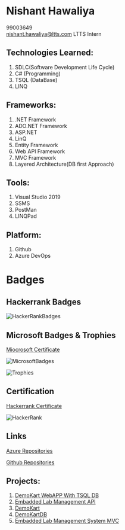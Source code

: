 # Nishant Hawaliya
99003649  
nishant.hawaliya@ltts.com
LTTS Intern

## Technologies Learned:

1. SDLC(Software Development Life Cycle) 
2. C# (Programming) 
3. TSQL (DataBase) 
4. LINQ 

## Frameworks:

1. .NET Framework
2. ADO.NET Framework 
3. ASP.NET
4. LinQ 
5. Entity Framework 
6. Web API Framework 
7. MVC Framework 
8. Layered Architecture(DB first Approach) 

## Tools:

1. Visual Studio 2019
2. SSMS 
3. PostMan 
4. LINQPad

## Platform:

1. Github  
2. Azure DevOps

# Badges

## Hackerrank Badges

![HackerRankBadges](https://user-images.githubusercontent.com/78849753/112249862-7dd7e180-8c7e-11eb-97da-60d8223dff82.PNG)

## Microsoft Badges & Trophies
[Miocrosoft Certificate](https://docs.microsoft.com/en-us/users/nishanthawaliya-6479/achievements)

![MicrosoftBadges](https://user-images.githubusercontent.com/78849753/112250562-985e8a80-8c7f-11eb-97a1-f9f66f3c2fb3.PNG)

![Trophies](https://user-images.githubusercontent.com/78849753/112250864-30f50a80-8c80-11eb-958e-28243cd53f81.PNG)

## Certification

[Hackerrank Certificate](https://www.hackerrank.com/certificates/25ac90143162)

![HackerRank](https://user-images.githubusercontent.com/78849753/112251378-238c5000-8c81-11eb-8a3e-f809d2130201.PNG)


## Links

[Azure Repositories](https://dev.azure.com/nishanthawaliya/)

[Github Repositories](https://github.com/99003649)

## Projects:

1.  [DemoKart WebAPP With TSQL DB](https://dev.azure.com/nishanthawaliya/99003649_DemoKartWebAPI)
2.  [Embadded Lab Management API](https://dev.azure.com/nishanthawaliya/99003649_EMB_Lab_Management)
3.  [DemoKart](https://github.com/99003649/DemoKart)
4.  [DemoKartDB](https://github.com/99003649/DemoKart_DB)
5.  [Embadded Lab Management System MVC](https://dev.azure.com/nishanthawaliya/99003649_MVC_API_EmbeddedLab)

